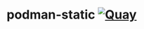 # podman-static [![Quay](https://quay.io/repository/saschagrunert/podman-static/status)](https://quay.io/repository/saschagrunert/podman-static)
